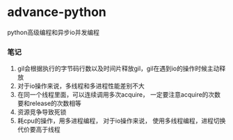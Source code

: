 # advance-python
python高级编程和异步io并发编程

### 笔记
1. gil会根据执行的字节码行数以及时间片释放gil，gil在遇到io的操作时候主动释放
2. 对于io操作来说，多线程和多进程性能差别不大
3. 在同一个线程里面，可以连续调用多次acquire， 一定要注意acquire的次数要和release的次数相等
4. 资源竞争导致死锁
5. 耗cpu的操作，用多进程编程， 对于io操作来说， 使用多线程编程，进程切换代价要高于线程

